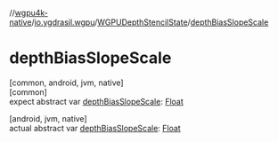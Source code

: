 //[wgpu4k-native](../../../index.md)/[io.ygdrasil.wgpu](../index.md)/[WGPUDepthStencilState](index.md)/[depthBiasSlopeScale](depth-bias-slope-scale.md)

# depthBiasSlopeScale

[common, android, jvm, native]\
[common]\
expect abstract var [depthBiasSlopeScale](depth-bias-slope-scale.md): [Float](https://kotlinlang.org/api/core/kotlin-stdlib/kotlin/-float/index.html)

[android, jvm, native]\
actual abstract var [depthBiasSlopeScale](depth-bias-slope-scale.md): [Float](https://kotlinlang.org/api/core/kotlin-stdlib/kotlin/-float/index.html)